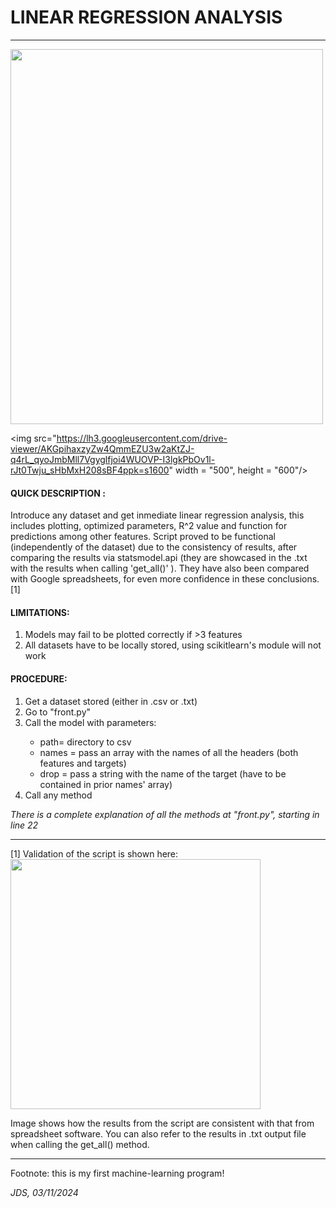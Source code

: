 # LINEAR REGRESSION ANALYSIS 
<hr>
<img src="https://lh3.googleusercontent.com/drive-viewer/AKGpihbEkddvBoCgCt6TuF7hhMteuzHQozb_4epmoMq2zHfBSykBuXRUTSVqy6SIZuCOg4dodN8l-m_JUB5xL4TJn7I8xxpLQg=s1600" width = "500", height = "600"/> 

<img src="https://lh3.googleusercontent.com/drive-viewer/AKGpihaxzyZw4QmmEZU3w2aKtZJ-q4rL_qyoJmbMll7Vgyglfjoi4WUOVP-I3lgkPbOv1l-rJt0Twju_sHbMxH208sBF4ppk=s1600" width = "500", height = "600"/> </a>


 

<h4> QUICK DESCRIPTION : </h4> 
<p> Introduce any dataset and get inmediate linear regression analysis, this includes
plotting, optimized parameters, R^2 value and function for predictions among other features.
Script proved to be functional (independently of the dataset) due to the consistency of results, 
after comparing the results via statsmodel.api (they are showcased in the .txt with the results
when calling 'get_all()' ). They have also been compared with Google spreadsheets, for even 
 more confidence in these conclusions. [1] </p>

<h4> LIMITATIONS: </h4><ol> 
    <li>  Models may fail to be plotted correctly if >3 features </li>
    <li>  All datasets have to be locally stored, using scikitlearn's module will not work </li>
    </ol>

<h4> PROCEDURE: </h4><ol> <li>  Get a dataset stored (either in .csv or .txt) </li>
 <li> Go to "front.py" </li>
<li> Call the model with parameters: </li>
    <ul>
    <li> path= directory to csv </li>
     <li> names = pass an array with the names of all the headers (both features and targets) </li>
    <li> drop = pass a string with the name of the target (have to be contained in prior names' array)  </li>   
    </ul>
<li> Call any method </li>
    </ol>
<p> <i> There is a complete explanation of all the methods at "front.py", starting in line 22 </i></p>

<hr>
[1] Validation of the script is shown here: 
<img src="https://lh3.googleusercontent.com/drive-viewer/AKGpihYt0HfmFcoMSvHtqkSnDRPNLFL_ajuPCR3WFClTwTVvRGCiaZ8oBjp-ttcRT4l6rVsCVFdGBvlEoF53dOdW4cS4VvPRzQ=s1600" width = "400", height "500" /> 

<p> Image shows how the results from the script are consistent with that from spreadsheet software. You can also refer to the results in .txt output file when calling 
the get_all() method. </p>

<hr>
<p> Footnote: this is my first machine-learning program! </p>
<p> <i> JDS, 03/11/2024 </i></p>

